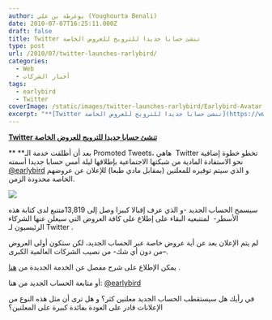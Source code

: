 ```yaml
---
author: يوغرطة بن علي (Youghourta Benali)
date: 2010-07-07T16:25:11.000Z
draft: false
title: Twitter تنشئ حسابا جديدا للترويج للعروض الخاصة
type: post
url: /2010/07/twitter-launches-rarlybird/
categories:
  - Web
  - أخبار الشركات
tags:
  - earlybird
  - Twitter
coverImage: /static/images/twitter-launches-rarlybird/Earlybird-Avatar.png
excerpt: "**[Twitter تنشئ حسابا جديدا للترويج للعروض الخاصة](https://www.it-scoop.com/2010/07/twitter-launches-rarlybird/)**\n\n\\*\\* \\*\\*بعد أن أطلقت خدمة الـ Promoted Tweets، هاهي \_Twitter تخطو خطوة إضافية نحو الاستفادة المادية من شبكتها الاجتماعية بإطلاقها ليلة أمس حسابا جديدا أسمته [@earlybird](http://twitter.com/earlybird) و الذي سيتم توفيره للمعلنين (بمقابل مادي طبعا)"
---
```

**[Twitter تنشئ حسابا جديدا للترويج للعروض الخاصة](https://www.it-scoop.com/2010/07/twitter-launches-rarlybird/)**

\*\* \*\*بعد أن أطلقت خدمة الـ Promoted Tweets، هاهي  Twitter تخطو خطوة إضافية نحو الاستفادة المادية من شبكتها الاجتماعية بإطلاقها ليلة أمس حسابا جديدا أسمته [@earlybird](http://twitter.com/earlybird) و الذي سيتم توفيره للمعلنين (بمقابل مادي طبعا) للإعلان عن عروضهم الخاصة محدودة الزمن.

![](/static/images/twitter-launches-rarlybird/Earlybird-Avatar.png)

سيسمح الحساب الجديد -و الذي عرف إقبالا كبيرا وصل إلى 13,819متتبع لدى كتابة هذه الأسطر-  لمتتبعيه البقاء على إطلاع على كافة العروض التي سيعلن عنها الشركاء الرئيسيون لـ Twitter .

لم يتم الإعلان بعد عن أية عروض خاصة عبر الحساب الجديد، لكن ستكون أولى العروض –من دون أي شك- من نصيب الشركات العالمية الكبرى.

يمكن الإطلاع على شرح مفصل عن الخدمة الجديدة من [هنا](http://support.twitter.com/groups/31-twitter-basics/topics/111-features/articles/208505-what-is-earlybird) .

أو متابعة الحساب الجديد من هنا: [@earlybird](http://twitter.com/earlybird)

في رأيك هل سيستقطب الحساب الجديد معلنين كثر؟ و هل ترى أن مثل هذه النوع من الإعلانات قادر على العودة بفائدة كبيرة على المعلنين؟
